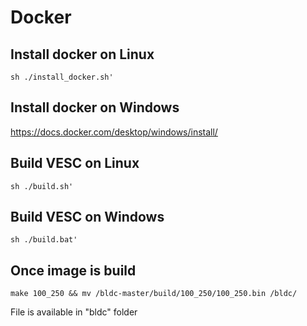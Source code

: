 # Docker

## Install docker on Linux
```
sh ./install_docker.sh'
``` 

## Install docker on Windows

https://docs.docker.com/desktop/windows/install/

## Build VESC on Linux
```
sh ./build.sh'
``` 

## Build VESC on Windows
```
sh ./build.bat'
``` 

## Once image is build

```
make 100_250 && mv /bldc-master/build/100_250/100_250.bin /bldc/
``` 
File is available in "bldc" folder

